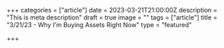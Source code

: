 +++
categories = ["article"]
date = 2023-03-21T21:00:00Z
description = "This is meta description"
draft = true
image = ""
tags = ["article"]
title = "3/21/23 - Why I'm Buying Assets Right Now"
type = "featured"

+++
